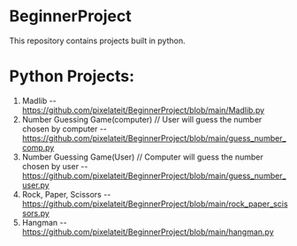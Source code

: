 # BeginnerProject
This repository contains projects built in python.
# Python Projects:
1. Madlib -- https://github.com/pixelateit/BeginnerProject/blob/main/Madlib.py
2. Number Guessing Game(computer) // User will guess the number chosen by computer -- https://github.com/pixelateit/BeginnerProject/blob/main/guess_number_comp.py
3. Number Guessing Game(User) // Computer will guess the number chosen by user -- https://github.com/pixelateit/BeginnerProject/blob/main/guess_number_user.py
4. Rock, Paper, Scissors -- https://github.com/pixelateit/BeginnerProject/blob/main/rock_paper_scissors.py
5. Hangman -- https://github.com/pixelateit/BeginnerProject/blob/main/hangman.py
